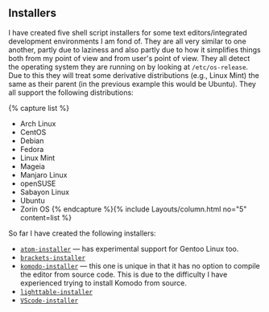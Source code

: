 ## Installers
I have created five shell script installers for some text editors/integrated development environments I am fond of. They are all very similar to one another, partly due to laziness and also partly due to how it simplifies things both from my point of view and from user's point of view. They all detect the operating system they are running on by looking at `/etc/os-release`. Due to this they will treat some derivative distributions (e.g., Linux Mint) the same as their parent (in the previous example this would be Ubuntu). They all support the following distributions:

{% capture list %}
* Arch Linux
* CentOS
* Debian
* Fedora
* Linux Mint
* Mageia
* Manjaro Linux
* openSUSE
* Sabayon Linux
* Ubuntu
* Zorin OS
{% endcapture %}{% include Layouts/column.html no="5" content=list %}

So far I have created the following installers:

* [`atom-installer`](https://github.com/fusion809/atom-installer) &mdash; has experimental support for Gentoo Linux too.
* [`brackets-installer`](https://github.com/fusion809/brackets-installer)
* [`komodo-installer`](https://github.com/fusion809/komodo-installer) &mdash; this one is unique in that it has no option to compile the editor from source code. This is due to the difficulty I have experienced trying to install Komodo from source. 
* [`lighttable-installer`](https://github.com/fusion809/lighttable-installer)
* [`VScode-installer`](https://github.com/fusion809/VScode-installer)
